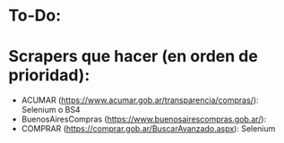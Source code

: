# To-Do: 

# Scrapers que hacer (en orden de prioridad):

- ACUMAR (https://www.acumar.gob.ar/transparencia/compras/): Selenium o BS4
- BuenosAiresCompras (https://www.buenosairescompras.gob.ar/):
- COMPRAR (https://comprar.gob.ar/BuscarAvanzado.aspx): Selenium 
 


